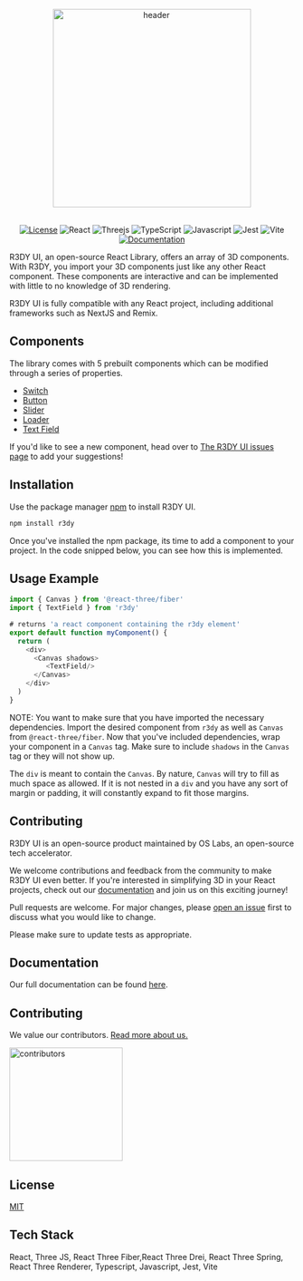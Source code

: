 <br/>
<div align="center">
  <a href="https://www.r3dyui.com/" target=”_blank”>
    <img src="https://i.imgur.com/mXk9ke7.jpeg" height="350" align="center" alt="header" />
  </a>
  <br/>
  <br/>


[![License](https://img.shields.io/badge/License-MIT-blue)](https://github.com/oslabs-beta/r3Dy/blob/dev/LICENSE.txt)
![React](https://img.shields.io/badge/react-%2320232a.svg?style=for-the-badge&logo=react&logoColor=%2361DAFB)
![Threejs](https://img.shields.io/badge/threejs-black?style=for-the-badge&logo=three.js&logoColor=white)
![TypeScript](https://img.shields.io/badge/typescript-%23007ACC.svg?style=for-the-badge&logo=typescript&logoColor=white)
![Javascript](https://img.shields.io/badge/javascript-yellow?style=for-the-badge&logo=javascript)
![Jest](https://img.shields.io/badge/-jest-%23C21325?style=for-the-badge&logo=jest&logoColor=white)
![Vite](https://img.shields.io/badge/vite-%23646CFF.svg?style=for-the-badge&logo=vite&logoColor=white)
[![Documentation](https://img.shields.io/badge/Read%20our%20Documentation-black?logo=book)](https://www.r3dyui.com/docs/)

</div>


R3DY UI, an open-source React Library, offers an array of 3D components. With R3DY, you import your 3D components just like any other React component. These components are interactive and can be implemented with little to no knowledge of 3D rendering.

R3DY UI is fully compatible with any React project, including additional frameworks such as NextJS and Remix.

## Components
The library comes with 5 prebuilt components which can be modified through a series of properties.
- [Switch](https://www.r3dyui.com/docs/components/switch/)
- [Button](https://www.r3dyui.com/docs/components/button/)
- [Slider](https://www.r3dyui.com/docs/components/slider/)
- [Loader](https://www.r3dyui.com/docs/components/loader/)
- [Text Field](https://www.r3dyui.com/docs/components/textfield/)

If you'd like to see a new component, head over to [The R3DY UI issues page](https://github.com/oslabs-beta/r3Dy/issues) to add your suggestions!

## Installation

Use the package manager [npm](https://www.npmjs.com/) to install R3DY UI.

```bash
npm install r3dy
```
Once you've installed the npm package, its time to add a component to your project. In the code snipped below, you can see how this is implemented.

## Usage Example

```javascript
import { Canvas } from '@react-three/fiber'
import { TextField } from 'r3dy'

# returns 'a react component containing the r3dy element'
export default function myComponent() {
  return (
    <div>
      <Canvas shadows>
         <TextField/>
      </Canvas>
    </div>
  )
}
```

NOTE: You want to make sure that you have imported the necessary dependencies. Import the desired component from `r3dy` as well as `Canvas` from `@react-three/fiber`. Now that you've included dependencies, wrap your component in a `Canvas` tag. Make sure to include `shadows` in the `Canvas` tag or they will not show up.

The `div` is meant to contain the `Canvas`. By nature, `Canvas` will try to fill as much space as allowed. If it is not nested in a `div` and you have any sort of margin or padding, it will constantly expand to fit those margins.

## Contributing
R3DY UI is an open-source product maintained by OS Labs, an open-source tech accelerator.

We welcome contributions and feedback from the community to make R3DY UI even better. If you're interested in simplifying 3D in your React projects, check out our [documentation](https://www.r3dyui.com/docs/) and join us on this exciting journey!

Pull requests are welcome. For major changes, please [open an issue](https://github.com/oslabs-beta/r3Dy/issues) first to discuss what you would like to change.

Please make sure to update tests as appropriate.

## Documentation
Our full documentation can be found [here](https://www.r3dyui.com/docs).

## Contributing
We value our contributors. [Read more about us.](https://www.r3dyui.com/about-us)

<img src="https://i.imgur.com/5cXAg9j.jpg" height="200" alt="contributors" />

## License

[MIT](https://github.com/oslabs-beta/r3Dy/blob/dev/LICENSE.txt)


## Tech Stack
React, Three JS, React Three Fiber,React Three Drei, React Three Spring, React Three Renderer, Typescript, Javascript, Jest, Vite

